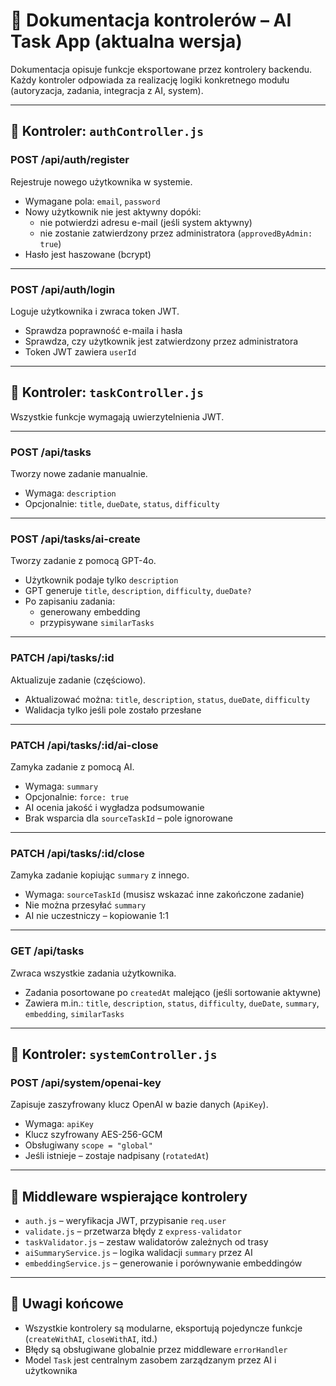 # 📘 Dokumentacja kontrolerów – AI Task App (aktualna wersja)

Dokumentacja opisuje funkcje eksportowane przez kontrolery backendu. Każdy kontroler odpowiada za realizację logiki konkretnego modułu (autoryzacja, zadania, integracja z AI, system).

---

## 🔐 Kontroler: `authController.js`

### POST /api/auth/register

Rejestruje nowego użytkownika w systemie.

- Wymagane pola: `email`, `password`
- Nowy użytkownik nie jest aktywny dopóki:
  - nie potwierdzi adresu e-mail (jeśli system aktywny)
  - nie zostanie zatwierdzony przez administratora (`approvedByAdmin: true`)
- Hasło jest haszowane (bcrypt)

---

### POST /api/auth/login

Loguje użytkownika i zwraca token JWT.

- Sprawdza poprawność e-maila i hasła
- Sprawdza, czy użytkownik jest zatwierdzony przez administratora
- Token JWT zawiera `userId`

---

## 🧠 Kontroler: `taskController.js`

Wszystkie funkcje wymagają uwierzytelnienia JWT.

---

### POST /api/tasks

Tworzy nowe zadanie manualnie.

- Wymaga: `description`
- Opcjonalnie: `title`, `dueDate`, `status`, `difficulty`

---

### POST /api/tasks/ai-create

Tworzy zadanie z pomocą GPT-4o.

- Użytkownik podaje tylko `description`
- GPT generuje `title`, `description`, `difficulty`, `dueDate?`
- Po zapisaniu zadania:
  - generowany embedding
  - przypisywane `similarTasks`

---

### PATCH /api/tasks/:id

Aktualizuje zadanie (częściowo).

- Aktualizować można: `title`, `description`, `status`, `dueDate`, `difficulty`
- Walidacja tylko jeśli pole zostało przesłane

---

### PATCH /api/tasks/:id/ai-close

Zamyka zadanie z pomocą AI.

- Wymaga: `summary`
- Opcjonalnie: `force: true`
- AI ocenia jakość i wygładza podsumowanie
- Brak wsparcia dla `sourceTaskId` – pole ignorowane

---

### PATCH /api/tasks/:id/close

Zamyka zadanie kopiując `summary` z innego.

- Wymaga: `sourceTaskId` (musisz wskazać inne zakończone zadanie)
- Nie można przesyłać `summary`
- AI nie uczestniczy – kopiowanie 1:1

---

### GET /api/tasks

Zwraca wszystkie zadania użytkownika.

- Zadania posortowane po `createdAt` malejąco (jeśli sortowanie aktywne)
- Zawiera m.in.: `title`, `description`, `status`, `difficulty`, `dueDate`, `summary`, `embedding`, `similarTasks`

---

## 🔐 Kontroler: `systemController.js`

### POST /api/system/openai-key

Zapisuje zaszyfrowany klucz OpenAI w bazie danych (`ApiKey`).

- Wymaga: `apiKey`
- Klucz szyfrowany AES-256-GCM
- Obsługiwany `scope = "global"`
- Jeśli istnieje – zostaje nadpisany (`rotatedAt`)

---

## 🧠 Middleware wspierające kontrolery

- `auth.js` – weryfikacja JWT, przypisanie `req.user`
- `validate.js` – przetwarza błędy z `express-validator`
- `taskValidator.js` – zestaw walidatorów zależnych od trasy
- `aiSummaryService.js` – logika walidacji `summary` przez AI
- `embeddingService.js` – generowanie i porównywanie embeddingów

---

## 🧩 Uwagi końcowe

- Wszystkie kontrolery są modularne, eksportują pojedyncze funkcje (`createWithAI`, `closeWithAI`, itd.)
- Błędy są obsługiwane globalnie przez middleware `errorHandler`
- Model `Task` jest centralnym zasobem zarządzanym przez AI i użytkownika
